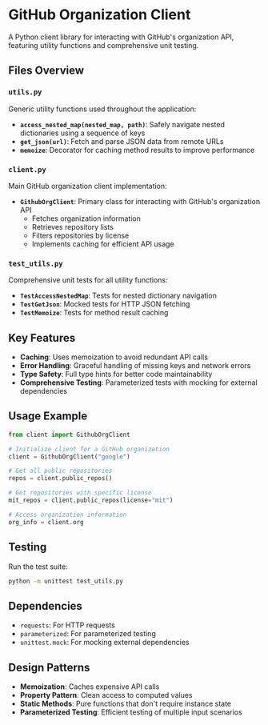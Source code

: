# GitHub Organization Client

A Python client library for interacting with GitHub's organization API, featuring utility functions and comprehensive unit testing.

## Files Overview

### `utils.py`
Generic utility functions used throughout the application:

- **`access_nested_map(nested_map, path)`**: Safely navigate nested dictionaries using a sequence of keys
- **`get_json(url)`**: Fetch and parse JSON data from remote URLs
- **`memoize`**: Decorator for caching method results to improve performance

### `client.py`
Main GitHub organization client implementation:

- **`GithubOrgClient`**: Primary class for interacting with GitHub's organization API
  - Fetches organization information
  - Retrieves repository lists
  - Filters repositories by license
  - Implements caching for efficient API usage

### `test_utils.py`
Comprehensive unit tests for all utility functions:

- **`TestAccessNestedMap`**: Tests for nested dictionary navigation
- **`TestGetJson`**: Mocked tests for HTTP JSON fetching
- **`TestMemoize`**: Tests for method result caching

## Key Features

- **Caching**: Uses memoization to avoid redundant API calls
- **Error Handling**: Graceful handling of missing keys and network errors
- **Type Safety**: Full type hints for better code maintainability
- **Comprehensive Testing**: Parameterized tests with mocking for external dependencies

## Usage Example

```python
from client import GithubOrgClient

# Initialize client for a GitHub organization
client = GithubOrgClient("google")

# Get all public repositories
repos = client.public_repos()

# Get repositories with specific license
mit_repos = client.public_repos(license="mit")

# Access organization information
org_info = client.org
```

## Testing

Run the test suite:

```bash
python -m unittest test_utils.py
```

## Dependencies

- `requests`: For HTTP requests
- `parameterized`: For parameterized testing
- `unittest.mock`: For mocking external dependencies

## Design Patterns

- **Memoization**: Caches expensive API calls
- **Property Pattern**: Clean access to computed values
- **Static Methods**: Pure functions that don't require instance state
- **Parameterized Testing**: Efficient testing of multiple input scenarios